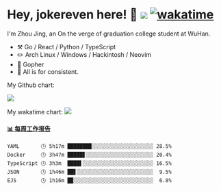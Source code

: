 # Hey, jokereven here! 👋 ![](https://visitor-badge.laobi.icu/badge?page_id=jokereven.readme) [![wakatime](https://wakatime.com/badge/user/eada5769-12fd-41f7-af3d-65254494dce1.svg)](https://wakatime.com/@eada5769-12fd-41f7-af3d-65254494dce1)

I'm Zhou Jing, an On the verge of graduation college student at WuHan.

-   :hammer_and_pick: Go / React / Python / TypeScript
-   :pencil2: Arch Linux / Windows / Hackintosh / Neovim
-   :seedling: Gopher
-   :thought_balloon: All is for consistent.

My Github chart:

![](https://ghchart.rshah.org/JonnieWayy)

My wakatime chart:
![](https://wakatime.com/share/@jokereven/1679dc82-4bf9-4b63-9203-390d608503de.png)

<!-- waka-box start -->
#### <a href="https://gist.github.com/9f8118785e2d128d746db5f61b0e0a2a" target="_blank">📊 每周工作报告</a>
```text
YAML       🕓 5h17m ███████▉░░░░░░░░░░░░░░░░░░░░ 28.5%
Docker     🕓 3h47m █████▋░░░░░░░░░░░░░░░░░░░░░░ 20.4%
TypeScript 🕓 3h3m  ████▌░░░░░░░░░░░░░░░░░░░░░░░ 16.5%
JSON       🕓 1h46m ██▋░░░░░░░░░░░░░░░░░░░░░░░░░  9.5%
EJS        🕓 1h16m █▉░░░░░░░░░░░░░░░░░░░░░░░░░░  6.8%
```
<!-- Powered by https://github.com/journey-ad/waka-box-go . -->
<!-- waka-box end -->
